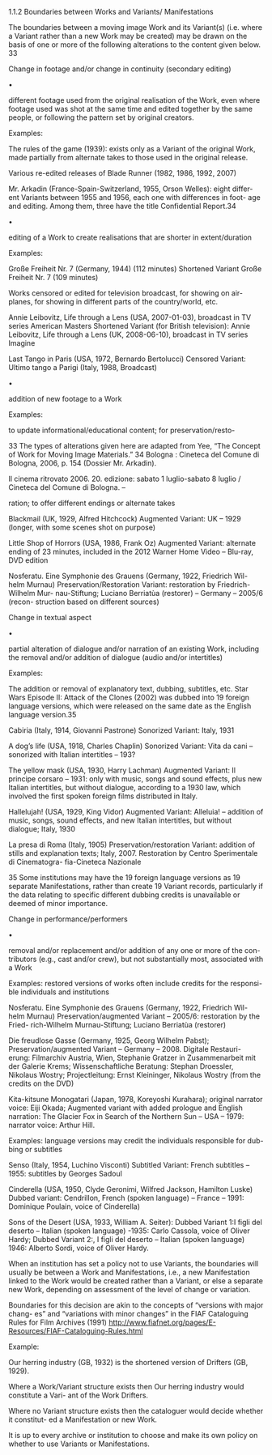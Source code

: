 1.1.2 Boundaries between Works and Variants/
Manifestations

The boundaries between a moving image Work and its Variant(s) (i.e. where a Variant
rather than a new Work may be created) may be drawn on the basis of one or more of
the following alterations to the content given below. 33

Change in footage and/or change in continuity (secondary editing)

•

different footage used from the original realisation of the Work, even where
footage used was shot at the same time and edited together by the same
people, or following the pattern set by original creators.

Examples:

The rules of the game (1939): exists only as a Variant of the original Work,
made partially from alternate takes to those used in the original release.

Various re-edited releases of Blade Runner (1982, 1986, 1992, 2007)

Mr. Arkadin (France-Spain-Switzerland, 1955, Orson Welles): eight differ-
ent Variants between 1955 and 1956, each one with differences in foot-
age and editing. Among them, three have the title Confidential Report.34

•

editing of a Work to create realisations that are shorter in extent/duration

Examples:

Große Freiheit Nr. 7 (Germany, 1944) (112 minutes)
Shortened Variant Große Freiheit Nr. 7 (109 minutes)

Works censored or edited for television broadcast, for showing on air-
planes, for showing in different parts of the country/world, etc.

Annie Leibovitz, Life through a Lens (USA, 2007-01-03), broadcast in TV
series American Masters
Shortened Variant (for British television): Annie Leibovitz, Life through a
Lens (UK, 2008-06-10), broadcast in TV series Imagine

Last Tango in Paris (USA, 1972, Bernardo Bertolucci)
Censored Variant: Ultimo tango a Parigi (Italy, 1988, Broadcast)

•

addition of new footage to a Work

Examples:

to  update  informational/educational  content;  for  preservation/resto-

33  The types of alterations given here are adapted from Yee, “The Concept of Work for Moving Image Materials.”
34
Bologna : Cineteca del Comune di Bologna, 2006, p. 154 (Dossier Mr. Arkadin).

Il cinema ritrovato 2006. 20. edizione: sabato 1 luglio-sabato 8 luglio / Cineteca del Comune di Bologna. –



ration; to offer different endings or alternate takes

Blackmail (UK, 1929, Alfred Hitchcock)
Augmented Variant: UK – 1929 (longer, with some scenes shot on purpose)

Little Shop of Horrors (USA, 1986, Frank Oz)
Augmented Variant: alternate ending of 23 minutes, included in the 2012
Warner Home Video – Blu-ray, DVD edition

Nosferatu. Eine Symphonie des Grauens (Germany, 1922, Friedrich Wil-
helm Murnau)
Preservation/Restoration Variant: restoration by Friedrich-Wilhelm Mur-
nau-Stiftung; Luciano Berriatùa (restorer) – Germany – 2005/6 (recon-
struction based on different sources)

Change in textual aspect

•

partial alteration of dialogue and/or narration of an existing Work, including
the removal and/or addition of dialogue (audio and/or intertitles)

Examples:

The addition or removal of explanatory text, dubbing, subtitles, etc.
Star  Wars  Episode  II:  Attack  of  the  Clones  (2002)  was  dubbed  into  19
foreign language versions, which were released on the same date as the
English language version.35

Cabiria (Italy, 1914, Giovanni Pastrone)
Sonorized Variant: Italy, 1931

A dog’s life (USA, 1918, Charles Chaplin)
Sonorized Variant: Vita da cani – sonorized with Italian intertitles – 193?

The yellow mask (USA, 1930, Harry Lachman)
Augmented  Variant:  Il  principe  corsaro  –  1931:  only  with  music,  songs
and  sound  effects,  plus  new  Italian  intertitles,  but  without  dialogue,
according  to  a  1930  law,  which  involved  the  first  spoken  foreign  films
distributed in Italy.

Hallelujah! (USA, 1929, King Vidor)
Augmented Variant: Alleluia! – addition of music, songs, sound effects,
and new Italian intertitles, but without dialogue; Italy, 1930

La presa di Roma (Italy, 1905)
Preservation/restoration  Variant:  addition  of  stills  and  explanation
texts; Italy, 2007. Restoration by Centro Sperimentale di Cinematogra-
fia-Cineteca Nazionale

35  Some institutions may have the 19 foreign language versions as 19 separate Manifestations, rather than
create 19 Variant records, particularly if the data relating to specific different dubbing credits is unavailable or
deemed of minor importance.



Change in performance/performers

•

removal and/or replacement and/or addition of any one or more of the con-
tributors (e.g., cast and/or crew), but not substantially most, associated with
a Work

Examples: restored versions of works often include credits for the responsi-
ble individuals and institutions

Nosferatu. Eine Symphonie des Grauens (Germany, 1922, Friedrich Wil-
helm Murnau)
Preservation/augmented  Variant  –  2005/6:  restoration  by  the  Fried-
rich-Wilhelm Murnau-Stiftung; Luciano Berriatùa (restorer)

Die freudlose Gasse (Germany, 1925, Georg Wilhelm Pabst);
Preservation/augmented  Variant  –  Germany  –  2008.  Digitale  Restauri-
erung: Filmarchiv Austria, Wien, Stephanie Gratzer in Zusammenarbeit
mit der Galerie Krems; Wissenschaftliche Beratung: Stephan Droessler,
Nikolaus Wostry; Projectleitung: Ernst Kleininger, Nikolaus Wostry (from
the credits on the DVD)

Kita-kitsune  Monogatari  (Japan,  1978,  Koreyoshi  Kurahara);  original
narrator voice: Eiji Okada; Augmented variant with added prologue and
English narration: The Glacier Fox in Search of the Northern Sun – USA –
1979: narrator voice: Arthur Hill.

Examples: language versions may credit the individuals responsible for dub-
bing or subtitles

Senso (Italy, 1954, Luchino Visconti)
Subtitled Variant: French subtitles – 1955: subtitles by Georges Sadoul

Cinderella (USA, 1950, Clyde Geronimi, Wilfred Jackson, Hamilton Luske)
Dubbed variant: Cendrillon, French (spoken language) – France – 1991:
Dominique Poulain, voice of Cinderella)

Sons of the Desert (USA, 1933, William A. Seiter):
Dubbed  Variant  1:I  figli  del  deserto  –  Italian  (spoken  language)  -1935:
Carlo Cassola, voice of Oliver Hardy;
Dubbed Variant 2:, I figli del deserto – Italian (spoken language) 1946:
Alberto Sordi, voice of Oliver Hardy.

When an institution has set a policy not to use Variants, the boundaries will usually be
between a Work and Manifestations, i.e., a new Manifestation linked to the Work would
be created rather than a Variant, or else a separate new Work, depending on assessment
of the level of change or variation.

Boundaries  for  this  decision  are  akin  to  the  concepts  of  “versions  with  major  chang-
es” and “variations with minor changes” in the FIAF Cataloguing Rules for Film Archives
(1991) http://www.fiafnet.org/pages/E-Resources/FIAF-Cataloguing-Rules.html



Example:

Our herring industry (GB, 1932) is the shortened version of Drifters (GB, 1929).

Where a Work/Variant structure exists then Our herring industry would constitute a Vari-
ant of the Work Drifters.

Where no Variant structure exists then the cataloguer would decide whether it constitut-
ed a Manifestation or new Work.

It is up to every archive or institution to choose and make its own policy on whether to
use Variants or Manifestations.
